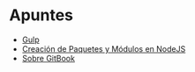 # Apuntes

* [Gulp](gulp/README.md)
* [Creación de Paquetes y Módulos en NodeJS](nodejspackages.md)
* [Sobre GitBook](gitbooknotes/README.md)
